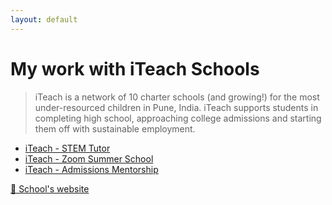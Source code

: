```yaml
---
layout: default
---
```

# My work with iTeach Schools

> iTeach is a network of 10 charter schools (and growing!) for the most under-resourced children in Pune, India. iTeach supports students in completing high school, approaching college admissions and starting them off with sustainable employment.

<ul class="links">
    <li><a href="iteach_blogs/iteach1+2.html">iTeach - STEM Tutor</a></li>
    <li><a href="iteach_blogs/iteach3.html">iTeach - Zoom Summer School</a></li>
    <li><a href="iteach_blogs/iteach4.html">iTeach - Admissions Mentorship</a></li>
</ul>

<a href="https://www.iteachschools.org/">🏫 School's website</a>

